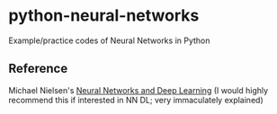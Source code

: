 python-neural-networks
======================

Example/practice codes of Neural Networks in Python

Reference
---------

Michael Nielsen's [Neural Networks and Deep Learning](http://neuralnetworksanddeeplearning.com/)
(I would highly recommend this if interested in NN DL; very immaculately explained)

